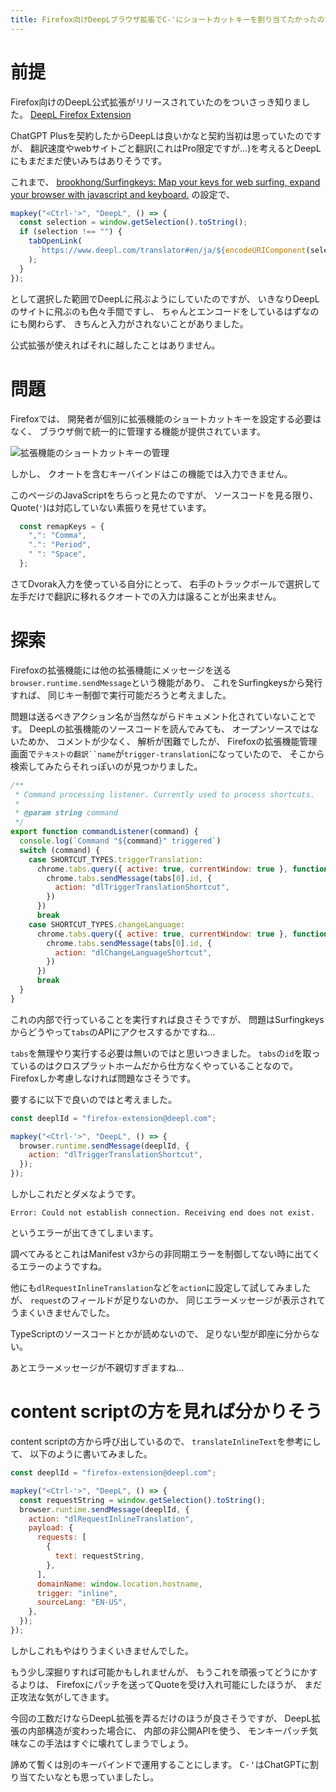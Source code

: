 ```yaml
---
title: Firefox向けDeepLブラウザ拡張でC-'にショートカットキーを割り当てたかったのですが失敗しました
---
```


# 前提

Firefox向けのDeepL公式拡張がリリースされていたのをついさっき知りました。
[DeepL Firefox Extension](https://www.deepl.com/ja/firefox-extension)

ChatGPT Plusを契約したからDeepLは良いかなと契約当初は思っていたのですが、
翻訳速度やwebサイトごと翻訳(これはPro限定ですが…)を考えるとDeepLにもまだまだ使いみちはありそうです。

これまで、
[brookhong/Surfingkeys: Map your keys for web surfing, expand your browser with javascript and keyboard.](https://github.com/brookhong/Surfingkeys)
の設定で、

~~~js
mapkey("<Ctrl-'>", "DeepL", () => {
  const selection = window.getSelection().toString();
  if (selection !== "") {
    tabOpenLink(
      `https://www.deepl.com/translator#en/ja/${encodeURIComponent(selection).replaceAll("%2F", "\\%2F")}` // DeepLはスラッシュを特別扱いするためエスケープする。
    );
  }
});
~~~

として選択した範囲でDeepLに飛ぶようにしていたのですが、
いきなりDeepLのサイトに飛ぶのも色々手間ですし、
ちゃんとエンコードをしているはずなのにも関わらず、
きちんと入力がされないことがありました。

公式拡張が使えればそれに越したことはありません。

# 問題

Firefoxでは、
開発者が個別に拡張機能のショートカットキーを設定する必要はなく、
ブラウザ側で統一的に管理する機能が提供されています。

![拡張機能のショートカットキーの管理](/asset/screenshot-2023-07-31-03-00-50.png)

しかし、
クオートを含むキーバインドはこの機能では入力できません。

このページのJavaScriptをちらっと見たのですが、
ソースコードを見る限り、
Quote(`'`)は対応していない素振りを見せています。

~~~js
  const remapKeys = {
    ",": "Comma",
    ".": "Period",
    " ": "Space",
  };
~~~

さてDvorak入力を使っている自分にとって、
右手のトラックボールで選択して左手だけで翻訳に移れるクオートでの入力は譲ることが出来ません。

# 探索

Firefoxの拡張機能には他の拡張機能にメッセージを送る`browser.runtime.sendMessage`という機能があり、
これをSurfingkeysから発行すれば、
同じキー制御で実行可能だろうと考えました。

問題は送るべきアクション名が当然ながらドキュメント化されていないことです。
DeepLの拡張機能のソースコードを読んでみても、
オープンソースではないためか、
コメントが少なく、
解析が困難でしたが、
Firefoxの拡張機能管理画面で`テキストの翻訳``name`が`trigger-translation`になっていたので、
そこから検索してみたらそれっぽいのが見つかりました。

~~~js
/**
 * Command processing listener. Currently used to process shortcuts.
 *
 * @param string command
 */
export function commandListener(command) {
  console.log(`Command "${command}" triggered`)
  switch (command) {
    case SHORTCUT_TYPES.triggerTranslation:
      chrome.tabs.query({ active: true, currentWindow: true }, function (tabs) {
        chrome.tabs.sendMessage(tabs[0].id, {
          action: "dlTriggerTranslationShortcut",
        })
      })
      break
    case SHORTCUT_TYPES.changeLanguage:
      chrome.tabs.query({ active: true, currentWindow: true }, function (tabs) {
        chrome.tabs.sendMessage(tabs[0].id, {
          action: "dlChangeLanguageShortcut",
        })
      })
      break
  }
}
~~~

これの内部で行っていることを実行すれば良さそうですが、
問題はSurfingkeysからどうやって`tabs`のAPIにアクセスするかですね…

`tabs`を無理やり実行する必要は無いのではと思いつきました。
`tabs`の`id`を取っているのはクロスプラットホームだから仕方なくやっていることなので。
Firefoxしか考慮しなければ問題なさそうです。

要するに以下で良いのではと考えました。

~~~js
const deeplId = "firefox-extension@deepl.com";

mapkey("<Ctrl-'>", "DeepL", () => {
  browser.runtime.sendMessage(deeplId, {
    action: "dlTriggerTranslationShortcut",
  });
});
~~~

しかしこれだとダメなようです。

~~~
Error: Could not establish connection. Receiving end does not exist.
~~~

というエラーが出てきてしまいます。

調べてみるとこれはManifest v3からの非同期エラーを制御してない時に出てくるエラーのようですね。

他にも`dlRequestInlineTranslation`などを`action`に設定して試してみましたが、
`request`のフィールドが足りないのか、
同じエラーメッセージが表示されてうまくいきませんでした。

TypeScriptのソースコードとかが読めないので、
足りない型が即座に分からない。

あとエラーメッセージが不親切すぎますね…

# content scriptの方を見れば分かりそう

content scriptの方から呼び出しているので、
`translateInlineText`を参考にして、
以下のように書いてみました。

~~~js
const deeplId = "firefox-extension@deepl.com";

mapkey("<Ctrl-'>", "DeepL", () => {
  const requestString = window.getSelection().toString();
  browser.runtime.sendMessage(deeplId, {
    action: "dlRequestInlineTranslation",
    payload: {
      requests: [
        {
          text: requestString,
        },
      ],
      domainName: window.location.hostname,
      trigger: "inline",
      sourceLang: "EN-US",
    },
  });
});
~~~

しかしこれもやはりうまくいきませんでした。

もう少し深掘りすれば可能かもしれませんが、
もうこれを頑張ってどうにかするよりは、
Firefoxにパッチを送ってQuoteを受け入れ可能にしたほうが、
まだ正攻法な気がしてきます。

今回の工数だけならDeepL拡張を弄るだけのほうが良さそうですが、
DeepL拡張の内部構造が変わった場合に、
内部の非公開APIを使う、
モンキーパッチ気味なこの手法はすぐに壊れてしまうでしょう。

諦めて暫くは別のキーバインドで運用することにします。
<kbd>C-'</kbd>はChatGPTに割り当てたいなとも思っていましたし。
